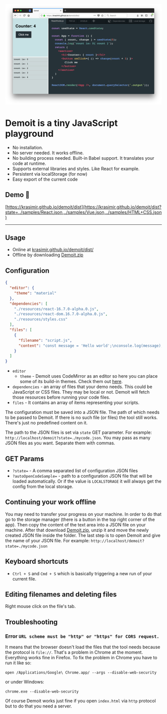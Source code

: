 ![demoit](./demoit.png)

# **Demoit** is a tiny JavaScript playground

* No installation.
* No server needed. It works offline.
* No building process needed. Built-in Babel support. It translates your code at runtime.
* Supports external libraries and styles. Like React for example.
* Persistent via localStorage (for now)
* Easy export of the current code

## Demo :rocket:

[https://krasimir.github.io/demoit/dist](https://krasimir.github.io/demoit/dist?state=../samples/React.json,../samples/Vue.json,../samples/HTML+CSS.json)

---

## Usage

* Online at [krasimir.github.io/demoit/dist/](https://krasimir.github.io/demoit/dist?state=../samples/React.json,../samples/Vue.json,../samples/HTML+CSS.json)
* Offline by downloading [Demoit.zip](https://github.com/krasimir/demoit/raw/master/demoit.zip)

## Configuration

```json
{
  "editor": {
    "theme": "material"
  },
  "dependencies": [
    "./resources/react-16.7.0-alpha.0.js",
    "./resources/react-dom.16.7.0-alpha.0.js",
    "./resources/styles.css"
  ],
  "files": [
    {
      "filename": "script.js",
      "content": "const message = 'Hello world';\nconsole.log(message);"
    }
  ]
}
```

* `editor`
  * `theme` - Demoit uses CodeMirror as an editor so here you can place some of its build-in themes. Check them out [here](https://codemirror.net/demo/theme.html).
* `dependencies` - an array of files that your demo needs. This could be JavaScript or CSS files. They may be local or not. Demoit will fetch those resources before running your code files.
* `files` - It contains an array of items representing your scripts.

The configuration must be saved into a JSON file. The path of which needs to be passed to Demoit. If there is no such file (or files) the tool still works. There's just no predefined content on it.

The path to the JSON files is set via `state` GET parameter. For example: `http://localhost/demoit?state=./mycode.json`. You may pass as many JSON files as you want. Separate them with commas.

## GET Params

* `?state=` - A comma separated list of configuration JSON files
* `?autoOpenCodeSample=` - path to a configuration JSON file that will be loaded automatically. Or if the value is `LOCALSTORAGE` it will always get the config from the local storage.

## Continuing your work offline

You may need to transfer your progress on your machine. In order to do that go to the storage manager (there is a button in the top right corner of the app). Then copy the content of the text area into a JSON file on your machine. After that download [Demoit.zip](https://github.com/krasimir/demoit/raw/master/demoit.zip), unzip it and move the newly created JSON file inside the folder. The last step is to open Demoit and give the name of your JSON file. For example: `http://localhost/demoit?state=./mycode.json`

## Keyboard shortcuts

* `Ctrl + S` and `Cmd + S` which is basically triggering a new run of your current file.

## Editing filenames and deleting files

Right mouse click on the file's tab.

## Troubleshooting

### Error `URL scheme must be "http" or "https" for CORS request.`

It means that the browser doesn't load the files that the tool needs because the protocol is `file://`. That's a problem in Chrome at the moment. Everything works fine in Firefox. To fix the problem in Chrome you have to run it like so:

```
open /Applications/Google\ Chrome.app/ --args --disable-web-security
```
or under Windows:
```
chrome.exe --disable-web-security
```

Of course Demoit works just fine if you open `index.html` via `http` protocol but to do that you need a server.

